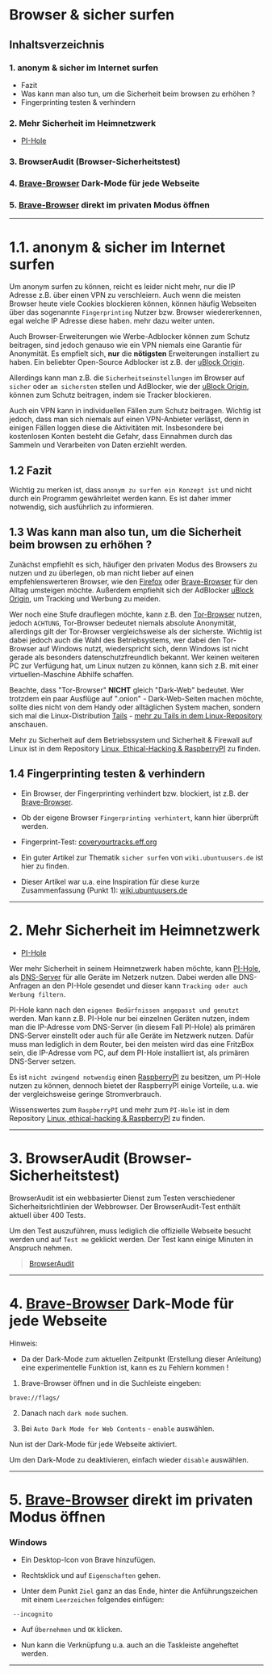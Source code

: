# Browser & sicher surfen


## Inhaltsverzeichnis

### 1. anonym & sicher im Internet surfen
- Fazit
- Was kann man also tun, um die Sicherheit beim browsen zu erhöhen ?
- Fingerprinting testen & verhindern

### 2. Mehr Sicherheit im Heimnetzwerk
- [PI-Hole](https://pi-hole.net/)

### 3. BrowserAudit (Browser-Sicherheitstest)
### 4. [Brave-Browser](https://brave.com/de/) Dark-Mode für jede Webseite
### 5. [Brave-Browser](https://brave.com/de/) direkt im privaten Modus öffnen


--------------------------------------------------------------


# 1.1. anonym & sicher im Internet surfen

Um anonym surfen zu können, reicht es leider nicht mehr, nur die IP Adresse z.B. über einen VPN zu verschleiern.
Auch wenn die meisten Browser heute viele Cookies blockieren können, können häufig Webseiten über das sogenannte `Fingerprinting` Nutzer bzw. Browser wiedererkennen, egal welche IP Adresse diese haben.
mehr dazu weiter unten.


Auch Browser-Erweiterungen wie Werbe-Adblocker können zum Schutz beitragen, sind jedoch genauso wie ein VPN niemals eine Garantie für Anonymität.
Es empfielt sich, **nur** die **nötigsten** Erweiterungen installiert zu haben.
Ein beliebter Open-Source Adblocker ist z.B. der [uBlock Origin](https://ublockorigin.com/de).


Allerdings kann man z.B. die `Sicherheitseinstellungen` im Browser auf `sicher` oder `am sichersten` stellen und AdBlocker, wie der  [uBlock Origin](https://ublockorigin.com/de), können zum Schutz beitragen, indem sie Tracker blockieren.


Auch ein VPN kann in individuellen Fällen zum Schutz beitragen. Wichtig ist jedoch, dass man sich niemals auf einen VPN-Anbieter verlässt, denn in einigen Fällen loggen diese die Aktivitäten mit. Insbesondere bei kostenlosen Konten besteht die Gefahr, dass Einnahmen durch das Sammeln und Verarbeiten von Daten erziehlt werden.



## 1.2 Fazit
Wichtig zu merken ist, dass `anonym zu surfen ein Konzept ist` und nicht durch ein Programm gewährleitet werden kann.
Es ist daher immer notwendig, sich ausführlich zu informieren.



## 1.3 Was kann man also tun, um die Sicherheit beim browsen zu erhöhen ?

Zunächst empfiehlt es sich, häufiger den privaten Modus des Browsers zu nutzen und zu überlegen, ob man nicht lieber auf einen empfehlenswerteren Browser, wie den [Firefox](https://www.mozilla.org/de/firefox/new/) oder [Brave-Browser](https://brave.com/de/) für den Alltag umsteigen möchte.
Außerdem empfiehlt sich der AdBlocker [uBlock Origin](https://ublockorigin.com/de), um Tracking und Werbung zu meiden.


Wer noch eine Stufe drauflegen möchte, kann z.B. den [Tor-Browser](https://www.torproject.org/) nutzen, jedoch `ACHTUNG`, Tor-Browser bedeutet niemals absolute Anonymität, allerdings gilt der Tor-Browser vergleichsweise als der sicherste.
Wichtig ist dabei jedoch auch die Wahl des Betriebsystems, wer dabei den Tor-Browser auf Windows nutzt, wiederspricht sich, denn Windows ist nicht gerade als besonders datenschutzfreundlich bekannt.
Wer keinen weiteren PC zur Verfügung hat, um Linux nutzen zu können, kann sich z.B. mit einer virtuellen-Maschine Abhilfe schaffen.


Beachte, dass "Tor-Browser" **NICHT** gleich "Dark-Web" bedeutet.
Wer trotzdem ein paar Ausflüge auf ".onion" - Dark-Web-Seiten machen möchte, sollte dies nicht von dem Handy oder alltäglichen System machen, sondern sich mal die Linux-Distribution [Tails](https://tails.net/index.de.html) - [mehr zu Tails in dem Linux-Repository](https://github.com/replay45/Linux_Ethical-Hacking_RaspberryPI/tree/main/linux) anschauen.


Mehr zu Sicherheit auf dem Betriebssystem und Sicherheit & Firewall auf Linux ist in dem Repository [Linux, Ethical-Hacking & RaspberryPI](https://github.com/replay45/Linux_Ethical-Hacking_RaspberryPI/tree/main/linux) zu finden.


## 1.4 Fingerprinting testen & verhindern


- Ein Browser, der Fingerprinting verhindert bzw. blockiert, ist z.B. der [Brave-Browser](https://brave.com/de/).

- Ob der eigene Browser `Fingerprinting verhintert`, kann hier überprüft werden.
- Fingerprint-Test: [coveryourtracks.eff.org](https://coveryourtracks.eff.org/)




- Ein guter Artikel zur Thematik `sicher surfen` von `wiki.ubuntuusers.de` ist hier zu finden.
- Dieser Artikel war u.a. eine Inspiration für diese kurze Zusammenfassung (Punkt 1): [wiki.ubuntuusers.de](https://wiki.ubuntuusers.de/Sicherheit/Anonym_Surfen/)


---------------------------------------------------------------------------------------------------------------------------------------------------


# 2. Mehr Sicherheit im Heimnetzwerk


- [PI-Hole](https://pi-hole.net/)

Wer mehr Sicherheit in seinem Heimnetzwerk haben möchte, kann [PI-Hole](https://pi-hole.net/), als [DNS-Server](https://de.wikipedia.org/wiki/Domain_Name_System) für alle Geräte im Netzerk nutzen.
Dabei werden alle DNS-Anfragen an den PI-Hole gesendet und dieser kann `Tracking oder auch Werbung filtern`.

PI-Hole kann nach den `eigenen Bedürfnissen angepasst und genutzt` werden. Man kann z.B. PI-Hole nur bei einzelnen Geräten nutzen, indem man die IP-Adresse vom DNS-Server (in diesem Fall PI-Hole) als primären DNS-Server einstellt oder auch für alle Geräte im Netzwerk nutzen. Dafür muss man lediglich in dem Router, bei den meisten wird das eine FritzBox sein, die IP-Adresse vom PC, auf dem PI-Hole installiert ist, als primären DNS-Server setzen.


Es ist `nicht zwingend notwendig` einen [RaspberryPI](www.raspberrypi.com) zu besitzen, um PI-Hole nutzen zu können, dennoch bietet der RaspberryPI einige Vorteile, u.a. wie der vergleichsweise geringe Stromverbrauch.


Wissenswertes zum `RaspberryPI` und mehr zum `PI-Hole` ist in dem Repository [Linux, ethical-hacking & RaspberryPI](https://github.com/replay45/Linux_Ethical-Hacking_RaspberryPI) zu finden.


--------------------------------------------------------------------------------------------------------------------------------------


# 3. BrowserAudit (Browser-Sicherheitstest)

BrowserAudit ist ein webbasierter Dienst zum Testen verschiedener Sicherheitsrichtlinien der Webbrowser. 
Der BrowserAudit-Test enthält aktuell über 400 Tests.


Um den Test auszuführen, muss lediglich die offizielle Webseite besucht werden und auf `Test me` geklickt werden.
Der Test kann einige Minuten in Anspruch nehmen.


> [BrowserAudit](https://browseraudit.com/)


---------------------------------------------------------------------------------------------------------------------------------------------------


# 4. [Brave-Browser](https://brave.com/de/) Dark-Mode für jede Webseite

Hinweis:
- Da der Dark-Mode zum aktuellen Zeitpunkt (Erstellung dieser Anleitung) eine experimentelle Funktion ist, kann es zu Fehlern kommen !


1. Brave-Browser öffnen und in die Suchleiste eingeben:
```
brave://flags/
```

2. Danach nach `dark mode` suchen.

3. Bei `Auto Dark Mode for Web Contents` - `enable` auswählen.


Nun ist der Dark-Mode für jede Webseite aktiviert.

Um den Dark-Mode zu deaktivieren, einfach wieder `disable` auswählen.


--------------------------------------------------------------------------------------------------------------------------------------


# 5. [Brave-Browser](https://brave.com/de/) direkt im privaten Modus öffnen

### Windows

- Ein Desktop-Icon von Brave hinzufügen.

- Rechtsklick und auf `Eigenschaften` gehen.

- Unter dem Punkt `Ziel` ganz an das Ende, hinter die Anführungszeichen mit einem `Leerzeichen` folgendes einfügen:

```
 --incognito
```
- Auf `Übernehmen` und `OK` klicken.

- Nun kann die Verknüpfung u.a. auch an die Taskleiste angeheftet werden.


--------------------------------------------------------------------------------------------------------------------------------------

